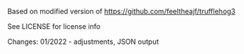 Based on modified version of https://github.com/feeltheajf/trufflehog3

See LICENSE for license info

Changes:
01/2022 -  adjustments, JSON output
